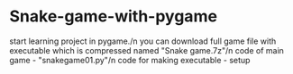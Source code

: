 # Snake-game-with-pygame
start learning project in pygame./n
you can download full game file with executable which is compressed named "Snake game.7z"/n
code of main game - "snakegame01.py"/n
code for making executable - setup

